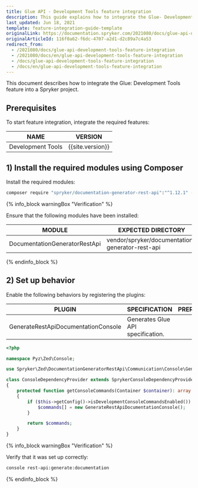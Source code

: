 ```yaml
---
title: Glue API - Development Tools feature integration
description: This guide explains how to integrate the Glue- Development Tools feature into a Spryker project.
last_updated: Jun 18, 2021
template: feature-integration-guide-template
originalLink: https://documentation.spryker.com/2021080/docs/glue-api-development-tools-feature-integration
originalArticleId: 116f0a62-f6dc-4707-a2d1-d2c89a7c4a53
redirect_from:
  - /2021080/docs/glue-api-development-tools-feature-integration
  - /2021080/docs/en/glue-api-development-tools-feature-integration
  - /docs/glue-api-development-tools-feature-integration
  - /docs/en/glue-api-development-tools-feature-integration
---
```


This document describes how to integrate the Glue: Development Tools feature into a Spryker project.

## Prerequisites

To start feature integration, integrate the required features:

| NAME | VERSION |
|-|-|
| Development Tools | {{site.version}} |

## 1) Install the required modules using Composer

Install the required modules:
```bash
composer require "spryker/documentation-generator-rest-api":"^1.12.1" --update-with-dependencies
```

{% info_block warningBox "Verification" %}

Ensure that the following modules have been installed:

| MODULE | EXPECTED DIRECTORY |
|-|-|
| DocumentationGeneratorRestApi | vendor/spryker/documentation-generator-rest-api |

{% endinfo_block %}

## 2) Set up behavior

Enable the following behaviors by registering the plugins:

| PLUGIN | SPECIFICATION | PREREQUISITES | NAMESPACE |
|-|-|-|-|
| GenerateRestApiDocumentationConsole  | Generates Glue API specification. |   | Spryker\Zed\DocumentationGeneratorRestApi\Communication\Console\ |

```php
<?php

namespace Pyz\Zed\Console;

use Spryker\Zed\DocumentationGeneratorRestApi\Communication\Console\GenerateRestApiDocumentationConsole;

class ConsoleDependencyProvider extends SprykerConsoleDependencyProvider
{
    protected function getConsoleCommands(Container $container): array
    {
        if ($this->getConfig()->isDevelopmentConsoleCommandsEnabled()) {
            $commands[] = new GenerateRestApiDocumentationConsole();
        }

        return $commands;
    }
}
```

{% info_block warningBox "Verification" %}

Verify that it was set up correctly:

```bash
console rest-api:generate:documentation
```

{% endinfo_block %}
